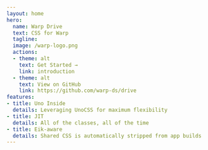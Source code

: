 ```yaml
---
layout: home
hero:
  name: Warp Drive
  text: CSS for Warp
  tagline:
  image: /warp-logo.png
  actions:
  - theme: alt
    text: Get Started →
    link: introduction
  - theme: alt
    text: View on GitHub
    link: https://github.com/warp-ds/drive
features:
- title: Uno Inside
  details: Leveraging UnoCSS for maximum flexibility
- title: JIT
  details: All of the classes, all of the time
- title: Eik-aware
  details: Shared CSS is automatically stripped from app builds
---
```

